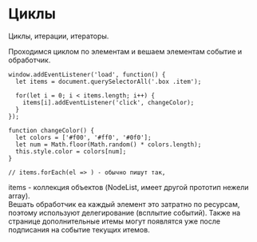 # Циклы
Циклы, итерации, итераторы.

Проходимся циклом по элементам и вешаем элементам событие и обработчик.

    window.addEventListener('load', function() {
      let items = document.querySelectorAll('.box .item');

      for(let i = 0; i < items.length; i++) {
        items[i].addEventListener('click', changeColor);
      }
    });

    function changeColor() {
      let colors = ['#f00', '#ff0', '#0f0'];
      let num = Math.floor(Math.random() * colors.length);
      this.style.color = colors[num];
    }

    // items.forEach(el => ) - обычно пишут так,

items - коллекция объектов (NodeList, имеет другой прототип нежели array).  
Вешать обработчик еа каждый элемент это затратно по ресурсам, поэтому используют делегирование (всплытие событий). Также на странице дополнительные итемы могут появлятся уже после подписания на событие текущих итемов.

